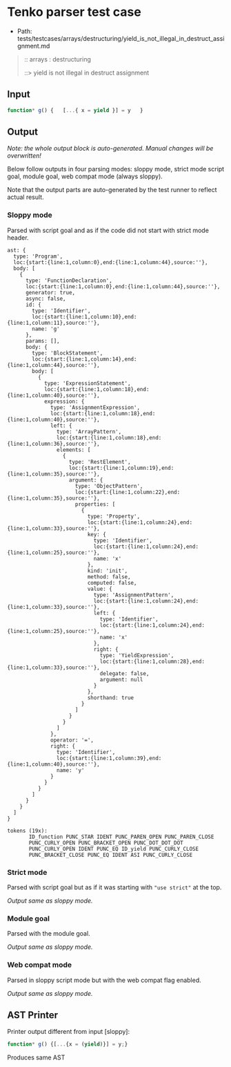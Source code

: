 # Tenko parser test case

- Path: tests/testcases/arrays/destructuring/yield_is_not_illegal_in_destruct_assignment.md

> :: arrays : destructuring
>
> ::> yield is not illegal in destruct assignment

## Input

`````js
function* g() {   [...{ x = yield }] = y   }
`````

## Output

_Note: the whole output block is auto-generated. Manual changes will be overwritten!_

Below follow outputs in four parsing modes: sloppy mode, strict mode script goal, module goal, web compat mode (always sloppy).

Note that the output parts are auto-generated by the test runner to reflect actual result.

### Sloppy mode

Parsed with script goal and as if the code did not start with strict mode header.

`````
ast: {
  type: 'Program',
  loc:{start:{line:1,column:0},end:{line:1,column:44},source:''},
  body: [
    {
      type: 'FunctionDeclaration',
      loc:{start:{line:1,column:0},end:{line:1,column:44},source:''},
      generator: true,
      async: false,
      id: {
        type: 'Identifier',
        loc:{start:{line:1,column:10},end:{line:1,column:11},source:''},
        name: 'g'
      },
      params: [],
      body: {
        type: 'BlockStatement',
        loc:{start:{line:1,column:14},end:{line:1,column:44},source:''},
        body: [
          {
            type: 'ExpressionStatement',
            loc:{start:{line:1,column:18},end:{line:1,column:40},source:''},
            expression: {
              type: 'AssignmentExpression',
              loc:{start:{line:1,column:18},end:{line:1,column:40},source:''},
              left: {
                type: 'ArrayPattern',
                loc:{start:{line:1,column:18},end:{line:1,column:36},source:''},
                elements: [
                  {
                    type: 'RestElement',
                    loc:{start:{line:1,column:19},end:{line:1,column:35},source:''},
                    argument: {
                      type: 'ObjectPattern',
                      loc:{start:{line:1,column:22},end:{line:1,column:35},source:''},
                      properties: [
                        {
                          type: 'Property',
                          loc:{start:{line:1,column:24},end:{line:1,column:33},source:''},
                          key: {
                            type: 'Identifier',
                            loc:{start:{line:1,column:24},end:{line:1,column:25},source:''},
                            name: 'x'
                          },
                          kind: 'init',
                          method: false,
                          computed: false,
                          value: {
                            type: 'AssignmentPattern',
                            loc:{start:{line:1,column:24},end:{line:1,column:33},source:''},
                            left: {
                              type: 'Identifier',
                              loc:{start:{line:1,column:24},end:{line:1,column:25},source:''},
                              name: 'x'
                            },
                            right: {
                              type: 'YieldExpression',
                              loc:{start:{line:1,column:28},end:{line:1,column:33},source:''},
                              delegate: false,
                              argument: null
                            }
                          },
                          shorthand: true
                        }
                      ]
                    }
                  }
                ]
              },
              operator: '=',
              right: {
                type: 'Identifier',
                loc:{start:{line:1,column:39},end:{line:1,column:40},source:''},
                name: 'y'
              }
            }
          }
        ]
      }
    }
  ]
}

tokens (19x):
       ID_function PUNC_STAR IDENT PUNC_PAREN_OPEN PUNC_PAREN_CLOSE
       PUNC_CURLY_OPEN PUNC_BRACKET_OPEN PUNC_DOT_DOT_DOT
       PUNC_CURLY_OPEN IDENT PUNC_EQ ID_yield PUNC_CURLY_CLOSE
       PUNC_BRACKET_CLOSE PUNC_EQ IDENT ASI PUNC_CURLY_CLOSE
`````

### Strict mode

Parsed with script goal but as if it was starting with `"use strict"` at the top.

_Output same as sloppy mode._

### Module goal

Parsed with the module goal.

_Output same as sloppy mode._

### Web compat mode

Parsed in sloppy script mode but with the web compat flag enabled.

_Output same as sloppy mode._

## AST Printer

Printer output different from input [sloppy]:

````js
function* g() {[...{x = (yield)}] = y;}
````

Produces same AST
